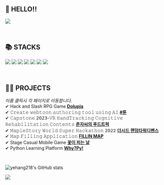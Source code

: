 <!--
**yehang218/yehang218** is a ✨ _special_ ✨ repository because its `README.md` (this file) appears on your GitHub profile.

Here are some ideas to get you started:

- 🔭 I’m currently working on ...
- 🌱 I’m currently learning ...
- 👯 I’m looking to collaborate on ...
- 🤔 I’m looking for help with ...
- 💬 Ask me about ...
- 📫 How to reach me: ...
- 😄 Pronouns: ...
- ⚡ Fun fact: ...

<img src="https://capsule-render.vercel.app/api?type=Soft&color=gradient&customColorList=23&height=150&section=header&text=SeokHee's%20GitHub&fontSize=70" />
-->

## 👋 HELLO!!
<p>

  [![](https://mazassumnida.wtf/api/mini/generate_badge?boj=hyun_w9)](https://solved.ac/profile/hyun_w9)
</p>
<br>

## 📚 STACKS

<p>
  <img src="https://img.shields.io/badge/C++-00599C?style=flat-square&logo=C%2B%2B&logoColor=white"/>
  <img src="https://img.shields.io/badge/C-A8B9CC?style=flat-square&logo=C&logoColor=white"/>
  <img src="https://img.shields.io/badge/C%23-239120?style=flat-square&logo=C Sharp&logoColor=white"/>
  <img src="https://img.shields.io/badge/python-3776AB?style=flat-square&logo=Python&logoColor=white"/>
  <img src="https://img.shields.io/badge/Unreal-0E1128?style=flat-square&logo=Unreal Engine&logoColor=white"/>
  <img src="https://img.shields.io/badge/Unity-0E1128?style=flat-square&logo=Unity&logoColor=white"/>
  <img src="https://img.shields.io/badge/VSCode-007ACC?style=flat-square&logo=Visual Studio Code&logoColor=white"/>
</p>

<br>

## 👨‍💻 PROJECTS

<p>
  <i>이름 클릭시 각 페이지로 이동합니다.</i><br>
✔ Hack and Slash RPG Game <a href="https://github.com/Team-DoLoop/DoLupia"><b> Dolupia </b></a><br>
✔ 𝙲𝚛𝚎𝚊𝚝𝚎 𝚠𝚎𝚋𝚝𝚘𝚘𝚗 𝚊𝚞𝚝𝚑𝚘𝚛𝚒𝚗𝚐 𝚝𝚘𝚘𝚕 𝚞𝚜𝚒𝚗𝚐 𝙰𝙸 <a href ="https://github.com/IbwaProject/IbwaProject"><b> #툰</b></a><br>
✔ 𝙲𝚊𝚙𝚜𝚝𝚘𝚗𝚎 𝟤𝟢𝟤𝟥-𝚅𝚁 𝙷𝚊𝚗𝚍𝚃𝚛𝚊𝚌𝚔𝚒𝚗𝚐 𝙲𝚘𝚐𝚗𝚒𝚝𝚒𝚟𝚎 𝚁𝚎𝚑𝚊𝚋𝚒𝚕𝚒𝚝𝚊𝚝𝚒𝚘𝚗 𝙲𝚘𝚗𝚝𝚎𝚗𝚝𝚜 <a href ="https://github.com/HS-GS31/GS31"><b> 춘자씨의 푸드트럭</b></a><br>
✔ 𝙼𝚊𝚙𝚕𝚎𝚂𝚝𝚘𝚛𝚢 𝚆𝚘𝚛𝚕𝚍 𝚂𝚞𝚙𝚎𝚛 𝙷𝚊𝚌𝚔𝚊𝚝𝚑𝚘𝚗 𝟤𝟢𝟤𝟤 <a href ="https://maplestoryworlds.nexon.com/play/ce5c80d5914b4a40a2f6ac7acd6f28aa"><b> 더시드 랜덤타워디펜스</b></a><br>
✔ 𝙼𝚊𝚙 𝙵𝚒𝚕𝚕𝚒𝚗𝚐 𝙰𝚙𝚙𝚕𝚒𝚌𝚊𝚝𝚒𝚘𝚗 <a href="https://github.com/HSUITContestTeam/fillin-map"><b> FILLIN MAP</b><a><br>
✔ Stage Casual Mobile Game <a href="https://github.com/Team-efni/FlowersBloom"><b> 꽃이 피는 날 </b><a><br>
✔ Python Learning Platform <a href="https://github.com/Py-Sun/WhyPy_BackEnd"><b> Why?Py!</b><a><br>
</p>

<br>

<p>

![yehang218's GitHub stats](https://github-readme-stats-sigma-five.vercel.app/api?username=yehang218&hide_border=true&hide=stars&show_icons=true&icon_color=b7d364&text_color=5A7A46&title_color=1C2B1F&count_private=true) 
</p>

<img src="https://capsule-render.vercel.app/api?type=waving&color=gradient&customColorList=23&height=150&section=footer"/>
